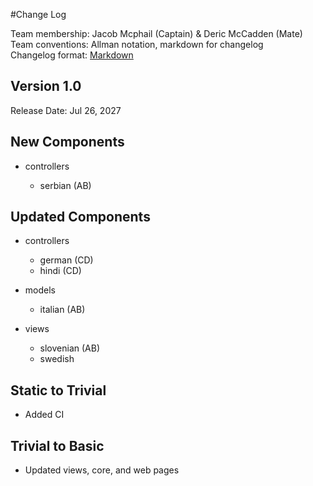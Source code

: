 #Change Log

Team membership:  Jacob Mcphail (Captain) & Deric McCadden (Mate)  
Team conventions: Allman notation, markdown for changelog  
Changelog format: [Markdown](https://github.com/adam-p/markdown-here/wiki/Markdown-Cheatsheet) 

## Version 1.0

Release Date: Jul 26, 2027

## New Components

-   controllers

    -   serbian (AB)
    
## Updated Components

-   controllers

    -   german (CD)
    -   hindi (CD)

-   models

    -   italian (AB)

-   views

    -   slovenian (AB)
    -   swedish

## Static to Trivial

- Added CI

## Trivial to Basic

- Updated views, core, and web pages


